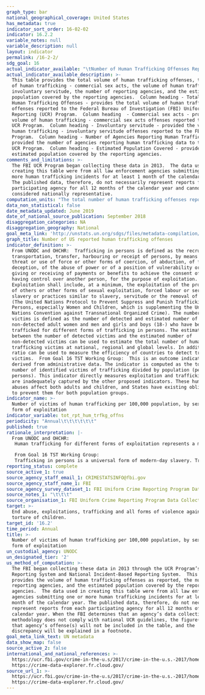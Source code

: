 ```yaml
---
graph_type: bar
national_geographical_coverage: United States
has_metadata: true
indicator_sort_order: 16-02-02
indicator: 16.2.2
variable_notes: null
variable_description: null
layout: indicator
permalink: /16-2-2/
sdg_goal: 16
actual_indicator_available: "\tNumber of Human Trafficking Offenses Reported to the FBI UCR Program.  \t\t\t\t\t\t\t\t\t"
actual_indicator_available_description: >-
  This table provides the total volume of human trafficking offenses, the volume
  of human trafficking - commercial sex acts, the volume of human trafficking -
  involuntary servitude, the number of reporting agencies, and the estimated
  population covered by the reporting agencies.  Column heading - Total Reported
  Human Trafficking Offenses - provides the total volume of human trafficking
  offenses reported to the Federal Bureau of Investigation (FBI) Uniform Crime
  Reporting (UCR) Program.  Column heading  - Commercial sex acts - provides the
  volume of human trafficking - commercial sex acts offenses reported to the FBI
  UCR Program.  Column heading - Involuntary servitude - provided the volume of
  human trafficking - involuntary servitude offenses reported to the FBI UCR
  Program.  Column heading - Number of Agencies Reporting Human Trafficking -
  provided the number of agencies reporting human trafficking data to the FBI
  UCR Program.  Column heading - Estimated Population Covered - provided the 
  estimated population covered by the reporting agencies.
comments_and_limitations: >-
  The FBI UCR Program began collecting these data in 2013.  The data used in
  creating this table were from all law enforcement agencies submitting one or
  more human trafficking incidents for at least 1 month of the calendar year. 
  The published data, therefore, do not necessarily represent reports from each
  participating agency for all 12 months of the calendar year and cannot be
  considered nationally representative.
computation_units: "The total number of human trafficking offenses reported, the total number of human trafficking - commercial sex acts offenses reported, the total number of human trafficking - involuntary servitude offenses reported, the number of agencies reporting human trafficking offenses, and the estimated population of the reporting agencies.  \t\t\t\t\t\t"
data_non_statistical: false
date_metadata_updated: June 2019
date_of_national_source_publication: September 2018
disaggregation_categories: NA
disaggregation_geography: National
goal_meta_link: 'http://unstats.un.org/sdgs/files/metadata-compilation/Metadata-Goal-16.pdf'
graph_title: Number of US reported human trafficking offenses
indicator_definition: >-
  From UNODC and OHCHR:  Trafficking in persons is defined as the recruitment,
  transportation, transfer, harbouring or receipt of persons, by means of the
  threat or use of force or other forms of coercion, of abduction, of fraud, of
  deception, of the abuse of power or of a position of vulnerability or of the
  giving or receiving of payments or benefits to achieve the consent of a person
  having control over another person, for the purpose of exploitation.
  Exploitation shall include, at a minimum, the exploitation of the prostitution
  of others or other forms of sexual exploitation, forced labour or services,
  slavery or practices similar to slavery, servitude or the removal of organs
  (The United Nations Protocol to Prevent Suppress and Punish Trafficking in
  Persons, especially Women and Children, which is supplementing the United
  Nations Convention against Transnational Organized Crime). The number of
  victims is defined as the number of detected and estimated number of
  non-detected adult women and men and girls and boys (18-) who have been
  trafficked for different forms of trafficking in persons. The estimated ratio
  between the number of detected victims and the estimated number of
  non-detected victims can be used to estimate the total number of human
  trafficking victims at national, regional and global levels. In addition, the
  ratio can be used to measure the efficiency of countries to detect trafficking
  victims.  From Goal 16 TST Working Group:  This is an outcome indicator
  derived from administrative data. The indicator is computed as the total
  number of identified victims of trafficking divided by population (per 100,000
  persons). This indicator directly measures exploitation and trafficking, which
  are inadequately captured by the other proposed indicators. These human rights
  abuses affect both adults and children, and States have existing obligations
  to prevent them for both population groups.
indicator_name: >-
  Number of victims of human trafficking per 100,000 population, by sex, age and
  form of exploitation
indicator_variable: tot_rpt_hum_trfkg_offns
periodicity: "Annual\t\t\t\t\t\t"
published: true
rationale_interpretation: |-
  From UNODC and OHCHR: 
   Human trafficking for different forms of exploitation represents a major violation of victim's human rights, dignity and inclusion to the society. It has an impact on a person's health and opportunities, it creates economic inequalities and it is a threat to the personal security. The regular production of figures on this indicator will allow the monitoring of the impact of the anti-trafficking measures to the level of trafficking at national, regional and global levels. It also helps to assess the capacity of countries to detect and consequently support victims of trafficking. It will raise awareness on the most prevalent forms of trafficking in persons in different parts of the world. 

   From Goal 16 TST Working Group: 
   Trafficking in persons is a universal form of modern-day slavery. Trafficked persons are often victims of physical, sexual and psychological violence. The demand for cheap labour and sexual services, coupled with criminal practices that seek to profit from the exploitation of vulnerable people, is its main driver. Addressing this most egregious violation of human rights would significantly contribute to one of the main priorities of post-2015 namely to "leave no one behind" and has its legal basis in the UN Convention on Transnational Organized Crime and the optional protocol on human trafficking.
reporting_status: complete
source_active_1: true
source_agency_staff_email_1: CRIMESTATSINFO@fbi.gov
source_agency_staff_name_1: FBI
source_agency_survey_dataset_1: FBI Uniform Crime Reporting Program Data Collection
source_notes_1: "\t\t\t"
source_organisation_1: FBI Uniform Crime Reporting Program Data Collection
target: >-
  End abuse, exploitations, trafficking and all forms of violence against and
  torture of children.
target_id: '16.2'
time_period: Annual
title: >-
  Number of victims of human trafficking per 100,000 population, by sex, age and
  form of exploitation
un_custodial_agency: UNODC
un_designated_tier: '2'
us_method_of_computation: >-
  The FBI began collecting these data in 2013 through the UCR Program’s Summary
  Reporting System and National Incident-Based Reporting System.  This table
  provides the volume of human trafficking offenses as reported, the number of
  reporting agencies, and the estimated population covered by the reporting
  agencies.  The data used in creating this table were from all law enforcement
  agencies submitting one or more human trafficking incidents for at least 1
  month of the calendar year. The published data, therefore, do not necessarily
  represent reports from each participating agency for all 12 months of the
  calendar year. When the FBI determines that an agency’s data collection
  methodology does not comply with national UCR guidelines, the figure(s) for
  that agency’s offense(s) will not be included in the table, and the
  discrepancy will be explained in a footnote.
goal_meta_link_text: UN metadata
data_show_map: false
source_active_2: false
international_and_national_references: >-
  https://ucr.fbi.gov/crime-in-the-u.s/2017/crime-in-the-u.s.-2017/home,
  https://crime-data-explorer.fr.cloud.gov/
source_url_1: >-
  https://ucr.fbi.gov/crime-in-the-u.s/2017/crime-in-the-u.s.-2017/home,
  https://crime-data-explorer.fr.cloud.gov/
---
```

